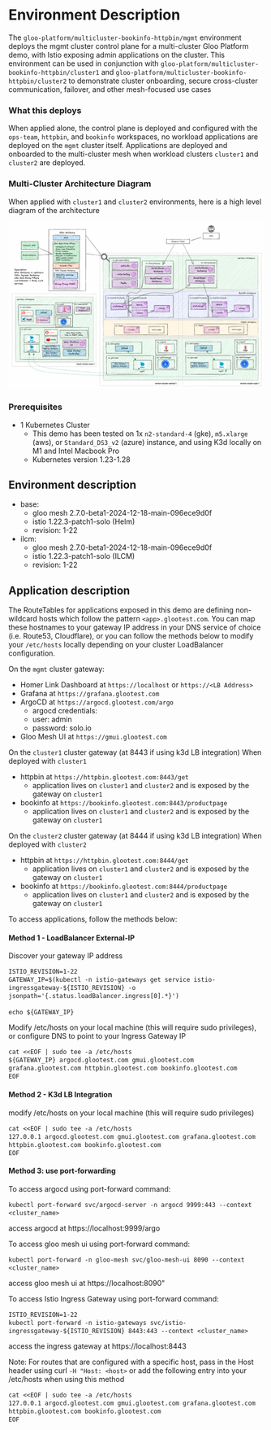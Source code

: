 # Environment Description
The `gloo-platform/multicluster-bookinfo-httpbin/mgmt` environment deploys the mgmt cluster control plane for a multi-cluster Gloo Platform demo, with Istio exposing admin applications on the cluster. This environment can be used in conjunction with `gloo-platform/multicluster-bookinfo-httpbin/cluster1` and `gloo-platform/multicluster-bookinfo-httpbin/cluster2` to demonstrate cluster onboarding, secure cross-cluster communication, failover, and other mesh-focused use cases

### What this deploys
When applied alone, the control plane is deployed and configured with the `ops-team`, `httpbin`, and `bookinfo` workspaces, no workload applications are deployed on the `mgmt` cluster itself. Applications are deployed and onboarded to the multi-cluster mesh when workload clusters `cluster1` and `cluster2` are deployed.

### Multi-Cluster Architecture Diagram
When applied with `cluster1` and `cluster2` environments, here is a high level diagram of the architecture

![High Level Architecture](../.images/gloo-platform-multicluster-bookinfo-httpbin-full-arch-1a.png)

### Prerequisites
- 1 Kubernetes Cluster
    - This demo has been tested on 1x `n2-standard-4` (gke), `m5.xlarge` (aws), or `Standard_DS3_v2` (azure) instance, and using K3d locally on M1 and Intel Macbook Pro
    - Kubernetes version 1.23-1.28

## Environment description
- base:
    - gloo mesh 2.7.0-beta1-2024-12-18-main-096ece9d0f
    - istio 1.22.3-patch1-solo (Helm)
    - revision: 1-22
- ilcm:
    - gloo mesh 2.7.0-beta1-2024-12-18-main-096ece9d0f
    - istio 1.22.3-patch1-solo (ILCM)
    - revision: 1-22

## Application description

The RouteTables for applications exposed in this demo are defining non-wildcard hosts which follow the pattern `<app>.glootest.com`. You can map these hostnames to your gateway IP address in your DNS service of choice (i.e. Route53, Cloudflare), or you can follow the methods below to modify your `/etc/hosts` locally depending on your cluster LoadBalancer configuration.

On the `mgmt` cluster gateway:
- Homer Link Dashboard at `https://localhost` or `https://<LB Address>`
- Grafana at `https://grafana.glootest.com`
- ArgoCD at `https://argocd.glootest.com/argo`
    - argocd credentials:
    - user: admin
    - password: solo.io
- Gloo Mesh UI at `https://gmui.glootest.com`

On the `cluster1` cluster gateway (at 8443 if using k3d LB integration) When deployed with `cluster1`
- httpbin at `https://httpbin.glootest.com:8443/get`
    - application lives on `cluster1` and `cluster2` and is exposed by the gateway on `cluster1`
- bookinfo at `https://bookinfo.glootest.com:8443/productpage`
    - application lives on `cluster1` and `cluster2` and is exposed by the gateway on `cluster1`

On the `cluster2` cluster gateway (at 8444 if using k3d LB integration) When deployed with `cluster2`
- httpbin at `https://httpbin.glootest.com:8444/get`
    - application lives on `cluster1` and `cluster2` and is exposed by the gateway on `cluster1`
- bookinfo at `https://bookinfo.glootest.com:8444/productpage`
    - application lives on `cluster1` and `cluster2` and is exposed by the gateway on `cluster1`

To access applications, follow the methods below:

#### Method 1 - LoadBalancer External-IP

Discover your gateway IP address
```
ISTIO_REVISION=1-22
GATEWAY_IP=$(kubectl -n istio-gateways get service istio-ingressgateway-${ISTIO_REVISION} -o jsonpath='{.status.loadBalancer.ingress[0].*}')

echo ${GATEWAY_IP}
```

Modify /etc/hosts on your local machine (this will require sudo privileges), or configure DNS to point to your Ingress Gateway IP
```
cat <<EOF | sudo tee -a /etc/hosts
${GATEWAY_IP} argocd.glootest.com gmui.glootest.com grafana.glootest.com httpbin.glootest.com bookinfo.glootest.com
EOF
```

#### Method 2 - K3d LB Integration
modify /etc/hosts on your local machine (this will require sudo privileges)
```
cat <<EOF | sudo tee -a /etc/hosts
127.0.0.1 argocd.glootest.com gmui.glootest.com grafana.glootest.com httpbin.glootest.com bookinfo.glootest.com
EOF
```

#### Method 3: use port-forwarding

To access argocd using port-forward command:
```
kubectl port-forward svc/argocd-server -n argocd 9999:443 --context <cluster_name>
```
access argocd at https://localhost:9999/argo



To access gloo mesh ui using port-forward command:
```
kubectl port-forward -n gloo-mesh svc/gloo-mesh-ui 8090 --context <cluster_name>
```
access gloo mesh ui at https://localhost:8090"



To access Istio Ingress Gateway using port-forward command:
```
ISTIO_REVISION=1-22
kubectl port-forward -n istio-gateways svc/istio-ingressgateway-${ISTIO_REVISION} 8443:443 --context <cluster_name>
```
access the ingress gateway at https://localhost:8443


Note: For routes that are configured with a specific host, pass in the Host header using curl `-H "Host: <host>` or add the following entry into your /etc/hosts when using this method
```
cat <<EOF | sudo tee -a /etc/hosts
127.0.0.1 argocd.glootest.com gmui.glootest.com grafana.glootest.com httpbin.glootest.com bookinfo.glootest.com
EOF
```